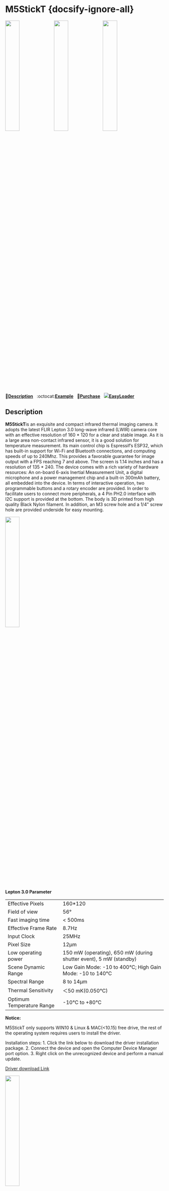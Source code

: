 # M5StickT {docsify-ignore-all}

<img src="assets/img/product_pics/core/minicore/m5stickt/m5stick_T_01.jpg" width="30%" height="30%">
<img src="assets/img/product_pics/core/minicore/m5stickt/m5stick_T_03.webp" width="30%" height="30%">
<img src="assets/img/product_pics/core/minicore/m5stickt/m5stick_T_04.webp" width="30%" height="30%">

:memo:**[Description](#Description)**&nbsp;&nbsp;&nbsp;:octocat:**[Example](#Example)**&nbsp;&nbsp;&nbsp;🛒**[Purchase](https://m5stack.com/collections/m5-core/products/m5-stickt-esp32-thermal-camera-development-kit-lepton-3-0)**&nbsp;&nbsp;&nbsp;<img src="https://m5stack.oss-cn-shenzhen.aliyuncs.com/image/EasyLoader_M5StickC_logo_min.png">**[EasyLoader](#EasyLoader)**

## Description

**M5StickT**is an exquisite and compact infrared thermal imaging camera. It adopts the latest FLIR Lepton 3.0 long-wave infrared (LWIR) camera core with an effective resolution of 160 * 120 for a clear and stable image. As it is a large area non-contact infrared sensor, it is a good solution for temperature measurement. Its main control chip is Espressif’s ESP32, which has built-in support for Wi-Fi and Bluetooth connections, and computing speeds of up to 240Mhz. This provides a favorable guarantee for image output with a FPS reaching 7 and above. The screen is 1.14 inches and has a resolution of 135 * 240. The device comes with a rich variety of hardware resources: An on-board 6-axis Inertial Measurement Unit, a digital microphone and  a power management chip and a built-in 300mAh battery, all embedded into the device. In terms of interactive operation, two programmable buttons and a rotary encoder are provided. In order to facilitate users to connect more peripherals, a 4 Pin PH2.0 interface with I2C support is provided at the bottom. The body is 3D printed from high quality Black Nylon filament. In addition, an M3 screw hole and a 1/4" screw hole are provided underside for easy mounting.

<img src="assets/img/product_pics/core/minicore/m5stickt/m5stick_T_05.webp" width="30%" height="30%">

**Lepton 3.0 Parameter**

<table>
 <tr><td>Effective Pixels</td><td>160*120</td>
 <tr><td>Field of view</td><td>56°</td>
 <tr><td>Fast imaging time</td><td>< 500ms</td>
 <tr><td>Effective Frame Rate</td><td>8.7Hz</td>
 <tr><td>Input Clock</td><td>25MHz</td>
 <tr><td>Pixel Size</td><td>12μm</td>
 <tr><td>Low operating power</td><td>150 mW (operating), 650 mW (during shutter event), 5 mW (standby)</td>
 <tr><td>Scene Dynamic Range</td><td>Low Gain Mode: -10 to 400°C; High Gain Mode: -10 to 140°C</td>
 <tr><td>Spectral Range</td><td>8 to 14µm</td>
 <tr><td>Thermal Sensitivity</td><td>＜50 mK(0.050°C)</td>
 <tr><td>Optimum Temperature Range</td><td>-10°C to +80°C</td>
</table>

**Notice:**

M5StickT only supports WIN10 & Linux & MAC(<10.15) free drive, the rest of the operating system requires users to install the driver.

Installation steps: 1. Click the link below to download the driver installation package. 2. Connect the device and open the Computer Device Manager port option. 3. Right click on the unrecognized device and perform a manual update.

<a href="https://www.ftdichip.com/Drivers/VCP.htm">Driver download Link</a>

<img src="assets/img/product_pics/core/minicore/m5stickt/m5stick_T_02.webp" width="30%" height="30%">

## Feature

- 5V DC power supply
- USB Type-C
- ESP32-based
- Case Material: Nylon 3D print
- FLIR Lepton 3.0
- 4 MByte Flash
- 6-Axis IMU: MPU6886
- Microphone:SPM1423
- 2 Buttons, 1 Reset
- IPS LCD(1.14 inch)
- 2.4G Antenna: Proant 440
- 300 mAh Lipo Battery
- PMU: AXP192
- Dial encoder
- 4P PH2.0 Interface
- Wight: 26g
- Size: 48 * 30 * 29mm

## ESP32 Features

- 240 MHz dual core Tensilica LX6 microcontroller with 600 DMIPS
- Integrated 520 KB SRAM
- Integrated 802.11b/g/n HT40 Wi-Fi transceiver, baseband, stack and LWIP
- Integrated dual mode Bluetooth (classic and BLE)
- Hall sensor
- 32 kHz crystal oscillator
- PWM/timer input/output available on every GPIO pin
- SDIO master/salve 50MHz

## Include

-  1x M5StickT
-  1x USB Type-C(20cm)

## Application
- Car engine failure check
- Building dehumidification insulation sealing test
- Industrial furnace inner wall refractory crack
- Outdoor observation of animals at night

## Usage
Press the reset button to power on. The default display screen is RGB display mode. The left side is the temperature image, the upper right is the power display, and the lower right is the histogram and temperature range. The temperature range is automatically adjusted with the target temperature. The default bulls-eye automatically tracks the maximum temperature. Press the right button-A to switch the tracking mode (minimum / center / maximum value), press the button-B to switch the image display mode (GRAY / GOLDEN / RAINBOW / IRONBLACK / RGB). Dial encoder controls the display sensitivity (adjust the display temperature and color gamut), and long press the reset button for 6 seconds to turn off.

## EasyLoader

<img src="https://m5stack.oss-cn-shenzhen.aliyuncs.com/image/EasyLoader_logo.png" width="100px" style="margin-top:20px">

<a href="https://m5stack.oss-cn-shenzhen.aliyuncs.com/EasyLoader/M5Core/M5StickT/StickT.exe"><button type="button" class="btn btn-primary">click to download EasyLoader</button></a>

>1.EasyLoader is a simple and fast program burner. Every product page in EasyLoader provides a product-related case program. It can be burned to the master through simple steps, and a series of function verification can be performed.(**Currently EasyLoader is only available for Windows OS**)

>2.After downloading the software, double-click to run the application, connect the M5 device to the computer via the data cable, select the port parameters, and click **"Burn"** to start burning.

## PinMap

**BUTTON A & BUTTON B**

<table>
 <tr><td>ESP32 </td><td>GPIO37</td><td>GPIO39</td></tr>
<tr><td>BUTTON A</td><td>Button Pin</td><td></td></tr>
<tr><td>BUTTON B</td><td></td><td>Button Pin</td></tr>
</table>

**IPS LCD**

*Driver IC：ST7789*

*Resolution：135 * 240*

<table>
 <tr><td>ESP32 </td><td>GPIO15</td><td>GPIO13</td><td>GPIO23</td><td>GPIO18</td><td>GPIO5</td></tr>
 <tr><td>IPS LCD</td><td>MOSI</td><td>CLK</td><td>DC</td><td>RST</td><td>CS</td></tr>
</table>

**PH2.0 PORT**

<table>
 <tr><td>ESP32 </td><td>GPIO33</td><td>GPIO32</td><td>5V</td><td>GND</td></tr>
 <tr><td>PH2.0 port</td><td>SCL</td><td>SDA</td><td>5V</td><td>GND</td></tr>
</table>

**MIC (SPM1423)**

<table>
 <tr><td>ESP32 </td><td>GPIO0</td><td>GPIO34</td></tr>
 <tr><td>MICPHONE</td><td>SCL</td><td>SDA</td></tr>
</table>

**6-Axis posture sensor (SH200Q/MPU6886) & power management IC (AXP192)**

<table>
 <tr><td>ESP32 </td><td>GPIO22</td><td>GPIO21</td>
 <tr><td>6-Axis posture sensor</td><td>SCL</td><td>SDA</td>
 <tr><td>power management IC</td><td>SCL</td><td>SDA</td>
</table>

**AXP192**

<table>
 <tr style="font-weight:bold;text-align:center"><td>Microphone</td><td>RTC</td><td>TFT backlight</td><td>TFT IC</td><td>ESP32/3.3V MPU6886/SH200Q</td><td>5V GROVE</td>
 <tr style="font-weight:bold;text-align:center"><td>LDOio0</td><td>LDO1</td><td>LDO2</td><td>LDO3</td><td>DC-DC1</td><td>IPSOUT</td>
</table>

**Dial Encoder**
<table>
 <tr><td>STM32</td><td>PA2</td><td>PA3</td><td>PA4</td>
 <tr><td>Encoder</td><td>SW</td><td>EN_B</td><td>EN_A</td>
</table>

## Related Link

-  **datasheet**

    - [ESP32-PICO](https://m5stack.oss-cn-shenzhen.aliyuncs.com/resource/docs/datasheet/core/esp32-pico-d4_datasheet_cn.pdf)
    - [MPU6886](https://m5stack.oss-cn-shenzhen.aliyuncs.com/resource/docs/datasheet/core/MPU-6886-000193%2Bv1.1_GHIC_en.pdf)
    - [AXP192](https://m5stack.oss-cn-shenzhen.aliyuncs.com/resource/docs/datasheet/core/AXP192_datasheet_cn.pdf)
    - [SPM1423](https://m5stack.oss-cn-shenzhen.aliyuncs.com/resource/docs/datasheet/core/SPM1423HM4H-B_datasheet_en.pdf)
    - [Lepton datasheet](https://m5stack.oss-cn-shenzhen.aliyuncs.com/resource/docs/datasheet/application/lepton-3-3.5-datasheet_en.pdf)
    - [Lepton enigneering datasheet](https://m5stack.oss-cn-shenzhen.aliyuncs.com/resource/docs/datasheet/application/flir-lepton-engineering-datasheet_en.pdf)
    - [Lepton software interface description](https://m5stack.oss-cn-shenzhen.aliyuncs.com/resource/docs/datasheet/application/flir-lepton-software-interface-description-document_en.pdf)

## Example

* **Arduino**

    - [M5StickT Factory Test](https://github.com/m5stack/M5Stack/tree/master/examples/StickT/FactoryTest)


## Related Video

- **m5stick Case - Remote control air conditioner**

<video class="video_size" controls>
    <source src="https://m5stack.oss-cn-shenzhen.aliyuncs.com/video/Product_example_video/Core/StickT.mp4" type="video/mp4">
</video>
